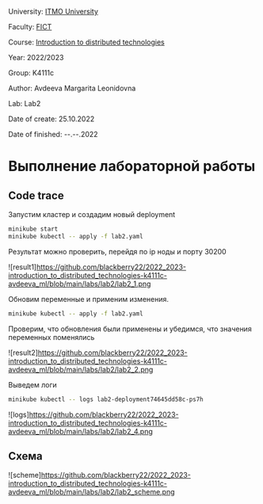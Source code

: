 University: [ITMO University](https://itmo.ru/ru/)

Faculty: [FICT](https://fict.itmo.ru)

Course: [Introduction to distributed technologies](https://github.com/itmo-ict-faculty/introduction-to-distributed-technologies)

Year: 2022/2023

Group: K4111c

Author: Avdeeva Margarita Leonidovna

Lab: Lab2

Date of create: 25.10.2022

Date of finished: --.--.2022

# Выполнение лабораторной работы

## Code trace

Запустим кластер и создадим новый deployment
```bash
minikube start  
minikube kubectl -- apply -f lab2.yaml 
```
Результат можно проверить, перейдя по ip ноды и порту 30200

![result1]https://github.com/blackberry22/2022_2023-introduction_to_distributed_technologies-k4111c-avdeeva_ml/blob/main/labs/lab2/lab2_1.png

Обновим переменные и применим изменения.
```bash
minikube kubectl -- apply -f lab2.yaml 
```
Проверим, что обновления были применены и убедимся, что значения переменных поменялись

![result2]https://github.com/blackberry22/2022_2023-introduction_to_distributed_technologies-k4111c-avdeeva_ml/blob/main/labs/lab2/lab2_2.png

Выведем логи

```bash
minikube kubectl -- logs lab2-deployment74645dd58c-ps7h
```

![logs]https://github.com/blackberry22/2022_2023-introduction_to_distributed_technologies-k4111c-avdeeva_ml/blob/main/labs/lab2/lab2_4.png


## Схема 

![scheme]https://github.com/blackberry22/2022_2023-introduction_to_distributed_technologies-k4111c-avdeeva_ml/blob/main/labs/lab2/lab2_scheme.png
